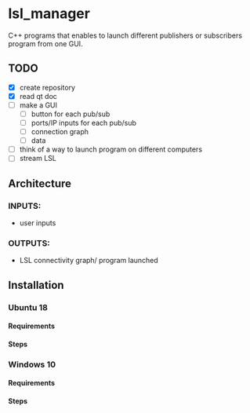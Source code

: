 # lsl_manager
C++ programs that enables to launch different publishers or subscribers program from one GUI.

## TODO
- [X] create repository
- [X] read qt doc
- [ ] make a GUI
  - [ ] button for each pub/sub
  - [ ] ports/IP inputs for each pub/sub
  - [ ] connection graph
  - [ ] data
- [ ] think of a way to launch program on different computers
- [ ] stream LSL

## Architecture
### INPUTS:
- user inputs
### OUTPUTS:
- LSL connectivity graph/ program launched

## Installation
### Ubuntu 18
#### Requirements
#### Steps

### Windows 10
#### Requirements
#### Steps

